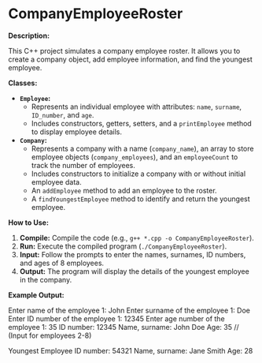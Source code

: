 # CompanyEmployeeRoster

**Description:**

This C++ project simulates a company employee roster. It allows you to create a company object, add employee information, and find the youngest employee.

**Classes:**

* **`Employee`:** 
   - Represents an individual employee with attributes: `name`, `surname`, `ID_number`, and `age`.
   - Includes constructors, getters, setters, and a `printEmployee` method to display employee details.
* **`Company`:**
   - Represents a company with a name (`company_name`), an array to store employee objects (`company_employees`), and an `employeeCount` to track the number of employees.
   - Includes constructors to initialize a company with or without initial employee data.
   - An `addEmployee` method to add an employee to the roster.
   - A `findYoungestEmployee` method to identify and return the youngest employee.

**How to Use:**

1. **Compile:** Compile the code (e.g., `g++ *.cpp -o CompanyEmployeeRoster`).
2. **Run:** Execute the compiled program (`./CompanyEmployeeRoster`).
3. **Input:** Follow the prompts to enter the names, surnames, ID numbers, and ages of 8 employees.
4. **Output:** The program will display the details of the youngest employee in the company.

**Example Output:**

Enter name of the employee 1:
John
Enter surname of the employee 1:
Doe
Enter ID number of the employee 1:
12345
Enter age number of the employee 1:
35
ID number: 12345
Name, surname: John Doe
Age: 35
// (Input for employees 2-8)

 Youngest Employee
ID number: 54321
Name, surname: Jane Smith
Age: 28